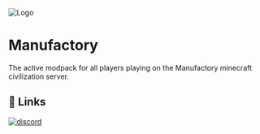 
![Logo](https://file.garden/ZamLvj6y6hFoIE02/ManufactoryMinecraftServerTransparent.png)


# Manufactory

The active modpack for all players playing on the Manufactory minecraft civilization server.

## 🔗 Links
[![discord](https://img.shields.io/discord/1219040310768959529
)]([https://discord.com/](https://discord.gg/C4XkT3RWYw))

